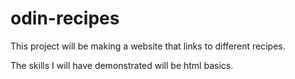 # odin-recipes

This project will be making a website that links to different recipes.

The skills I will have demonstrated will be html basics.
